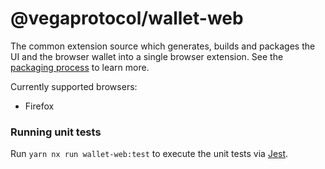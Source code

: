 # @vegaprotocol/wallet-web

The common extension source which generates, builds and packages the UI and the browser wallet into a single browser extension. See the [packaging process](../tooling/README.mdgi) to learn more.

Currently supported browsers:

- Firefox

### Running unit tests

Run `yarn nx run wallet-web:test` to execute the unit tests via [Jest](https://jestjs.io).
